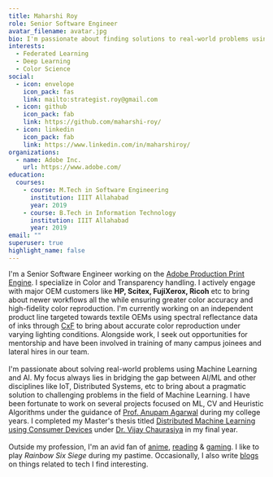 ```yaml
---
title: Maharshi Roy
role: Senior Software Engineer
avatar_filename: avatar.jpg
bio: I'm passionate about finding solutions to real-world problems using Machine Learning & AI
interests:
  - Federated Learning
  - Deep Learning
  - Color Science
social:
  - icon: envelope
    icon_pack: fas
    link: mailto:strategist.roy@gmail.com
  - icon: github
    icon_pack: fab
    link: https://github.com/maharshi-roy/
  - icon: linkedin
    icon_pack: fab
    link: https://www.linkedin.com/in/maharshiroy/
organizations:
  - name: Adobe Inc.
    url: https://www.adobe.com/
education:
  courses:
    - course: M.Tech in Software Engineering
      institution: IIIT Allahabad
      year: 2019
    - course: B.Tech in Information Technology
      institution: IIIT Allahabad
      year: 2019
email: ""
superuser: true
highlight_name: false
---
```


I'm a Senior Software Engineer working on the [Adobe Production Print Engine](https://www.adobe.com/in/products/pdfprintengine.html). I specialize in Color and Transparency handling. I actively engage with major OEM customers like **HP, Scitex, FujiXerox, Ricoh** etc to bring about newer workflows all the while ensuring greater color accuracy and high-fidelity color reproduction. I'm currently working on an independent product line targeted towards textile OEMs using spectral reflectance data of inks through [CxF](https://www.iso.org/standard/61503.html) to bring about accurate color reproduction under varying lighting conditions. Alongside work, I seek out opportunities for mentorship and have been involved in training of many campus joinees and lateral hires in our team. \
\
I'm passionate about solving real-world problems using Machine Learning and AI. My focus always lies in bridging the gap between AI/ML and other disciplines like IoT, Distributed Systems, etc to bring about a pragmatic solution to challenging problems in the field of Machine Learning. I have been fortunate to work on several projects focused on ML, CV and Heuristic Algorithms under the guidance of [Prof. Anupam Agarwal](https://scholar.google.co.in/citations?user=mVXjhhgAAAAJ&hl=en) during my college years. I completed my Master's thesis titled [Distributed Machine Learning using Consumer Devices]() under [Dr. Vijay Chaurasiya](https://scholar.google.co.in/citations?user=g_NjKDQAAAAJ&hl=en) in my final year. \
\
Outside my profession, I'm an avid fan of [anime](https://myanimelist.net/profile/strategist_roy), [reading](https://www.goodreads.com/user/show/18742741-maharshi-roy) & [gaming](https://steamcommunity.com/id/strategist_/). I like to play *Rainbow Six Siege* during my pastime. Occasionally, I also write [blogs](https://medium.com/@maharshiroy) on things related to tech I find interesting.